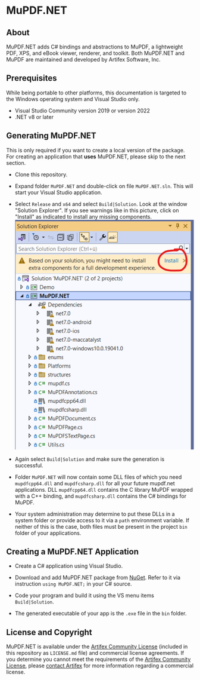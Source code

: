 # MuPDF.NET

## About
MuPDF.NET adds C# bindings and abstractions to MuPDF, a lightweight PDF, XPS, and eBook viewer, renderer, and toolkit. Both MuPDF.NET and MuPDF are maintained and developed by Artifex Software, Inc.

## Prerequisites

While being portable to other platforms, this documentation is targeted to the Windows operating system and Visual Studio only.

- Visual Studio Community version 2019 or version 2022
- .NET v8 or later

## Generating MuPDF.NET
This is only required if you want to create a local version of the package. For creating an application that **uses** MuPDF.NET, please skip to the next section.

- Clone this repository.

- Expand folder `MuPDF.NET` and double-click on file `MuPDF.NET.sln`. This will start your Visual Studio application.

- Select `Release` and `x64` and select `Build|Solution`. Look at the window "Solution Explorer". If you see warnings like in this picture, click on "Install" as indicated to install any missing components.
![alt text](install-image.png)

- Again select `Build|Solution` and make sure the generation is successful.

- Folder `MuPDF.NET` will now contain some DLL files of which you need `mupdfcpp64.dll` and `mupdfcsharp.dll` for all your future mupdf.net applications. DLL `mupdfcpp64.dll` contains the C library MuPDF wrapped with a C++ binding, and `mupdfcsharp.dll` contains the C# bindings for MuPDF.

- Your system administration may determine to put these DLLs in a system folder or provide access to it via a `path` environment variable. If neither of this is the case, both files must be present in the project `bin` folder of your applications.

## Creating a MuPDF.NET Application

- Create a C# application using Visual Studio.

- Download and add MuPDF.NET package from [NuGet](https://www.nuget.org/packages/MuPDF.NET/2.0.5-alpha). Refer to it via instruction `using MuPDF.NET;` in your C# source.

- Code your program and build it using the VS menu items `Build|Solution`.

- The generated executable of your app is the `.exe` file in the `bin` folder.


## License and Copyright
MuPDF.NET is available under the [Artifex Community License](https://github.com/ArtifexSoftware/MuPDF.NET/blob/main/LICENSE.md) (included in this repository as `LICENSE.md` file) and commercial license agreements. If you determine you cannot meet the requirements of the [Artifex Community License](https://github.com/ArtifexSoftware/MuPDF.NET/blob/main/LICENSE.md), please [contact Artifex](https://artifex.com/contact/mupdf-net-inquiry.php) for more information regarding a commercial license.
